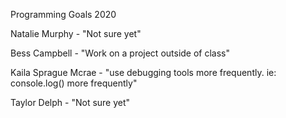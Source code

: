 Programming Goals 2020

Natalie Murphy - "Not sure yet"

Bess Campbell - "Work on a project outside of class"

Kaila Sprague Mcrae - "use debugging tools more frequently. ie: console.log() more frequently"

Taylor Delph - "Not sure yet"


